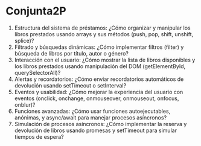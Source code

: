 # Conjunta2P
1. Estructura del sistema de préstamos: ¿Cómo organizar y manipular los libros prestados usando
arrays y sus métodos (push, pop, shift, unshift, splice)?
2. Filtrado y búsquedas dinámicas: ¿Cómo implementar filtros (filter) y búsqueda de libros por título,
autor o género?
3. Interacción con el usuario: ¿Cómo mostrar la lista de libros disponibles y los libros prestados
usando manipulación del DOM (getElementById, querySelectorAll)?
4. Alertas y recordatorios: ¿Cómo enviar recordatorios automáticos de devolución usando setTimeout
o setInterval?
5. Eventos y usabilidad: ¿Cómo mejorar la experiencia del usuario con eventos (onclick, onchange,
onmouseover, onmouseout, onfocus, onblur)?
6. Funciones avanzadas: ¿Cómo usar funciones autoejecutables, anónimas, y async/await para
manejar procesos asíncronos?
7. Simulación de procesos asíncronos: ¿Cómo implementar la reserva y devolución de libros usando
promesas y setTimeout para simular tiempos de espera?
